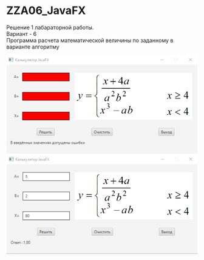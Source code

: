 # ZZA06_JavaFX

Решение 1 лабараторной работы.<br/>
Вариант - 6<br/>
Программа расчета математической величины по заданному в варианте алгоритму

![error](error.png)
![error](result.png)
